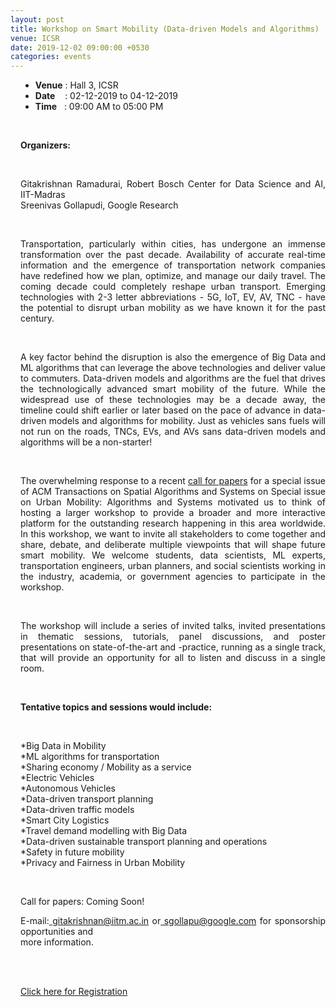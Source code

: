 ```yaml
---
layout: post
title: Workshop on Smart Mobility (Data-driven Models and Algorithms)
venue: ICSR
date: 2019-12-02 09:00:00 +0530
categories: events
---
```

<div style="padding-left:16px">

<ul class="mb-5">
        <li><b>Venue</b> : Hall 3, ICSR</li>
        <li><b>Date</b>&nbsp;&nbsp;&nbsp;  : 02-12-2019 to 04-12-2019</li>
        <li><b>Time</b>&nbsp;&nbsp; : 09:00 AM to 05:00 PM </li>
</ul>


<br><strong><p align="justify">Organizers:</p></strong><br><p align="justify">Gitakrishnan Ramadurai, Robert Bosch Center for Data Science and AI, IIT-Madras <br> Sreenivas Gollapudi, Google Research</p><br>
<p align="justify"> Transportation, particularly within cities, has undergone an immense transformation over the past decade. Availability of accurate real-time information and the emergence of transportation network companies have redefined how we plan, optimize, and manage our daily travel. The coming decade could completely reshape urban transport. Emerging technologies with 2-3 letter abbreviations - 5G, IoT, EV, AV, TNC - have the potential to disrupt urban mobility as we have known it for the past century. </p><br>

<p align="justify"> A key factor behind the disruption is also the emergence of Big Data and ML algorithms that can leverage the above technologies and deliver value to commuters. Data-driven models and algorithms are the fuel that drives the technologically advanced smart mobility of the future. While the widespread use of these technologies may be a decade away, the timeline could shift earlier or later based on the pace of advance in data-driven models and algorithms for mobility. Just as vehicles sans fuels will not run on the roads, TNCs, EVs, and AVs sans data-driven models and algorithms will be a non-starter!</p><br>

<p align="justify">The overwhelming response to a recent <a href="https://tsas.acm.org/special_issue.cfm">call for papers</a> for a special issue of ACM Transactions on Spatial Algorithms and Systems on Special issue on Urban Mobility: Algorithms and Systems motivated us to think of hosting a larger workshop to provide a broader and more interactive platform for the outstanding research happening in this area worldwide. In this workshop, we want to invite all stakeholders to come together and share, debate, and deliberate multiple viewpoints that will shape future smart mobility. We welcome students, data scientists, ML experts, transportation engineers, urban planners, and social scientists working in the industry, academia, or government agencies to participate in the workshop. </p><br>

<p align="justify"> The workshop will include a series of invited talks, invited presentations in thematic sessions,
tutorials, panel discussions, and poster presentations on state-of-the-art and -practice, running as a single track, that will provide an opportunity for all to listen and discuss in a single room.</p><br>

<strong><p align="justify">Tentative topics and sessions would include:</p></strong><br>

<p align="justify">

*Big Data in Mobility <br>
*ML algorithms for transportation<br>
*Sharing economy / Mobility as a service <br>
*Electric Vehicles <br>
*Autonomous Vehicles <br>
*Data-driven transport planning <br>
*Data-driven traffic models <br>
*Smart City Logistics <br>
*Travel demand modelling with Big Data <br>
*Data-driven sustainable transport planning and operations <br>
*Safety in future mobility <br>
*Privacy and Fairness in Urban Mobility <br></p><br>

Call for papers: Coming Soon! 

<p align="justify"> E-mail:<a href="#"> gitakrishnan@iitm.ac.in</a> or<a href="#"> sgollapu@google.com</a> for sponsorship opportunities and<br> more information.</p><br><br>

<a href="#">Click here for Registration</a><br>
</div>

